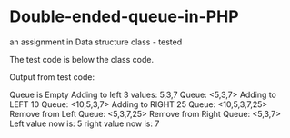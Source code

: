 # Double-ended-queue-in-PHP
an assignment in Data structure class - tested

The test code is below the class code.

Output from test code:

Queue is Empty 
Adding to left 3 values: 5,3,7 
Queue: <5,3,7>
Adding to LEFT 10 
Queue: <10,5,3,7>
Adding to RIGHT 25 
Queue: <10,5,3,7,25>
Remove from Left 
Queue: <5,3,7,25>
Remove from Right 
Queue: <5,3,7>
Left value now is: 5
right value now is: 7
